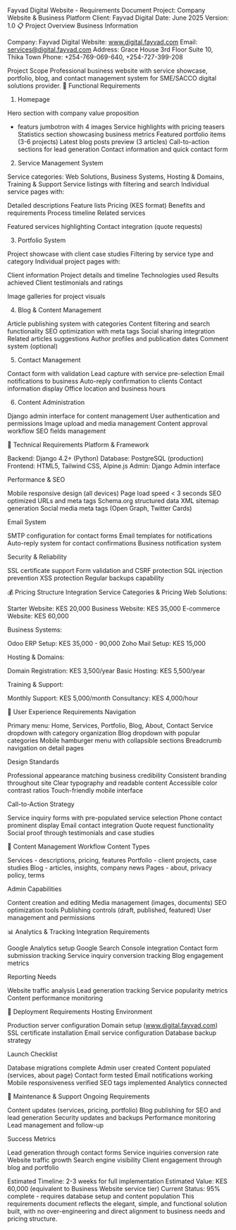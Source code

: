 Fayvad Digital Website - Requirements Document
Project: Company Website & Business Platform
Client: Fayvad Digital
Date: June 2025
Version: 1.0
📋 Project Overview
Business Information

Company: Fayvad Digital
Website: www.digital.fayvad.com
Email: services@digital.fayvad.com
Address: Grace House 3rd Floor Suite 10, Thika Town
Phone: +254-769-069-640, +254-727-399-208

Project Scope
Professional business website with service showcase, portfolio, blog, and contact management system for SME/SACCO digital solutions provider.
🎯 Functional Requirements
1. Homepage

Hero section with company value proposition
- featurs jumbotron with 4 images 
Service highlights with pricing teasers
Statistics section showcasing business metrics
Featured portfolio items (3-6 projects)
Latest blog posts preview (3 articles)
Call-to-action sections for lead generation
Contact information and quick contact form

2. Service Management System

Service categories: Web Solutions, Business Systems, Hosting & Domains, Training & Support
Service listings with filtering and search
Individual service pages with:

Detailed descriptions
Feature lists
Pricing (KES format)
Benefits and requirements
Process timeline
Related services


Featured services highlighting
Contact integration (quote requests)

3. Portfolio System

Project showcase with client case studies
Filtering by service type and category
Individual project pages with:

Client information
Project details and timeline
Technologies used
Results achieved
Client testimonials and ratings


Image galleries for project visuals

4. Blog & Content Management

Article publishing system with categories
Content filtering and search functionality
SEO optimization with meta tags
Social sharing integration
Related articles suggestions
Author profiles and publication dates
Comment system (optional)

5. Contact Management

Contact form with validation
Lead capture with service pre-selection
Email notifications to business
Auto-reply confirmation to clients
Contact information display
Office location and business hours

6. Content Administration

Django admin interface for content management
User authentication and permissions
Image upload and media management
Content approval workflow
SEO fields management

🔧 Technical Requirements
Platform & Framework

Backend: Django 4.2+ (Python)
Database: PostgreSQL (production)
Frontend: HTML5, Tailwind CSS, Alpine.js
Admin: Django Admin interface

Performance & SEO

Mobile responsive design (all devices)
Page load speed < 3 seconds
SEO optimized URLs and meta tags
Schema.org structured data
XML sitemap generation
Social media meta tags (Open Graph, Twitter Cards)

Email System

SMTP configuration for contact forms
Email templates for notifications
Auto-reply system for contact confirmations
Business notification system

Security & Reliability

SSL certificate support
Form validation and CSRF protection
SQL injection prevention
XSS protection
Regular backups capability

💰 Pricing Structure Integration
Service Categories & Pricing
Web Solutions:

Starter Website: KES 20,000
Business Website: KES 35,000
E-commerce Website: KES 60,000

Business Systems:

Odoo ERP Setup: KES 35,000 - 90,000
Zoho Mail Setup: KES 15,000

Hosting & Domains:

Domain Registration: KES 3,500/year
Basic Hosting: KES 5,500/year

Training & Support:

Monthly Support: KES 5,000/month
Consultancy: KES 4,000/hour

📱 User Experience Requirements
Navigation

Primary menu: Home, Services, Portfolio, Blog, About, Contact
Service dropdown with category organization
Blog dropdown with popular categories
Mobile hamburger menu with collapsible sections
Breadcrumb navigation on detail pages

Design Standards

Professional appearance matching business credibility
Consistent branding throughout site
Clear typography and readable content
Accessible color contrast ratios
Touch-friendly mobile interface

Call-to-Action Strategy

Service inquiry forms with pre-populated service selection
Phone contact prominent display
Email contact integration
Quote request functionality
Social proof through testimonials and case studies

🔄 Content Management Workflow
Content Types

Services - descriptions, pricing, features
Portfolio - client projects, case studies
Blog - articles, insights, company news
Pages - about, privacy policy, terms

Admin Capabilities

Content creation and editing
Media management (images, documents)
SEO optimization tools
Publishing controls (draft, published, featured)
User management and permissions

📊 Analytics & Tracking
Integration Requirements

Google Analytics setup
Google Search Console integration
Contact form submission tracking
Service inquiry conversion tracking
Blog engagement metrics

Reporting Needs

Website traffic analysis
Lead generation tracking
Service popularity metrics
Content performance monitoring

🚀 Deployment Requirements
Hosting Environment

Production server configuration
Domain setup (www.digital.fayvad.com)
SSL certificate installation
Email service configuration
Database backup strategy

Launch Checklist

 Database migrations complete
 Admin user created
 Content populated (services, about page)
 Contact form tested
 Email notifications working
 Mobile responsiveness verified
 SEO tags implemented
 Analytics connected

🔧 Maintenance & Support
Ongoing Requirements

Content updates (services, pricing, portfolio)
Blog publishing for SEO and lead generation
Security updates and backups
Performance monitoring
Lead management and follow-up

Success Metrics

Lead generation through contact forms
Service inquiries conversion rate
Website traffic growth
Search engine visibility
Client engagement through blog and portfolio


Estimated Timeline: 2-3 weeks for full implementation
Estimated Value: KES 60,000 (equivalent to Business Website service tier)
Current Status: 95% complete - requires database setup and content population
This requirements document reflects the elegant, simple, and functional solution built, with no over-engineering and direct alignment to business needs and pricing structure.